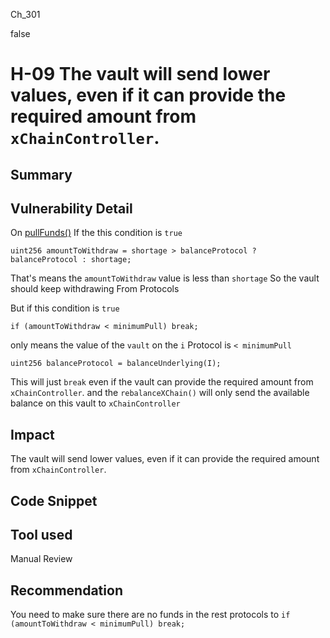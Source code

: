 Ch_301

false

# H-09 The vault will send lower values, even if it can provide the required amount from `xChainController`.

## Summary

## Vulnerability Detail
On [pullFunds()](https://github.com/sherlock-audit/2023-01-derby/blob/main/derby-yield-optimiser/contracts/Vault.sol#L111-L127) If the this condition is `true`
```solidity
uint256 amountToWithdraw = shortage > balanceProtocol ? balanceProtocol : shortage;
```
That's means the `amountToWithdraw` value is less than `shortage`
So the vault should keep withdrawing From Protocols

But if this condition is `true`
```solidity
if (amountToWithdraw < minimumPull) break;
```
only means the value of the `vault` on the `i` Protocol is `< minimumPull`
```solidity
uint256 balanceProtocol = balanceUnderlying(I);
```
This will just `break` even if the vault can provide the required amount from `xChainController`.
 and the `rebalanceXChain()` will only send the available balance on this vault to `xChainController`

## Impact
The vault will send lower values, even if it can provide the required amount from `xChainController`.

## Code Snippet

## Tool used

Manual Review

## Recommendation
You need to make sure there are no funds in the rest protocols to `if (amountToWithdraw < minimumPull) break; `